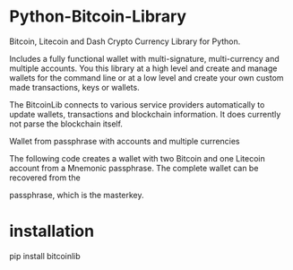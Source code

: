 
# Python-Bitcoin-Library


Bitcoin, Litecoin and Dash Crypto Currency Library for Python.

Includes a fully functional wallet with multi-signature, multi-currency and multiple accounts. You this library at a high level and create and manage wallets for the command line or at a low level and create your own custom made transactions, keys or wallets.

The BitcoinLib connects to various service providers automatically to update wallets, transactions and blockchain information. It does currently not parse the blockchain itself.


Wallet from passphrase with accounts and multiple currencies

The following code creates a wallet with two Bitcoin and one Litecoin account from a Mnemonic passphrase. The complete wallet can be recovered from the 

passphrase, which is the masterkey.



# installation

pip install bitcoinlib
